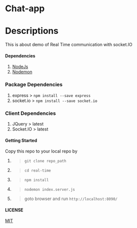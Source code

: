 # Chat-app

# Descriptions
This is about demo of Real Time communication with socket.IO

#### Dependencies
1. [NodeJs](https://nodejs.org/en/)
2. [Nodemon](https://www.npmjs.com/package/nodemon)

### Package Dependencies
1. express > `npm install --save express`
2. socket.io > `npm install --save socket.io`

### Client Dependencies
1. JQuery > latest
2. Socket.IO > latest

#### Getting Started
Copy this repo to your local repo by

1. > `git clone repo_path` 
2. > `cd real-time` 
3. > `npm install` 
4. > `nodemon index.server.js` 
5. > goto browser and run `http://localhost:8090/`

#### LICENSE
[MIT](https://opensource.org/licenses/MIT)